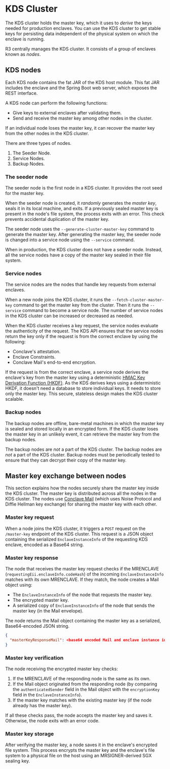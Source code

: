 # KDS Cluster

The KDS cluster holds the master key, which it uses to _derive_ the keys needed for production enclaves. You can use 
the KDS cluster to get stable keys for persisting data independent of the physical system on which the enclave is 
running.

R3 centrally manages the KDS cluster. It consists of a group of enclaves known as _nodes_.

## KDS nodes

Each KDS node contains the fat JAR of the KDS host module. This fat JAR includes the enclave and the Spring Boot web 
server, which exposes the REST interface. 

A KDS node can perform the following functions:

* Give keys to external enclaves after validating them.
* Send and receive the master key among other nodes in the cluster. 

If an individual node loses the master key, it can recover the master key from the other nodes in the KDS cluster.

There are three types of nodes.

1. The Seeder Node.
2. Service Nodes.
3. Backup Nodes.

### The seeder node

The seeder node is the first node in a KDS cluster. It provides the root seed for the master key.

When the seeder node is created, it _randomly_ generates the _master key_, seals it in its local machine, and exits. 
If a previously sealed master key is present in the node's file system, the process exits with an error. This check 
prevents accidental duplication of the master key.

The seeder node uses the `--generate-cluster-master-key` command to generate the master key. After generating the 
master key, the seeder node is changed into a service node using the `--service` command.

When in production, the KDS cluster does not have a seeder node. Instead, all the service nodes have a copy of the 
master key sealed in their file system.

### Service nodes

The service nodes are the nodes that handle key requests from external enclaves.

When a new node joins the KDS cluster, it runs the `--fetch-cluster-master-key` command to get the master key from 
the cluster. Then it runs the `--service` command to become a service node. The number of service nodes in the KDS 
cluster can be increased or decreased as needed.

When the KDS cluster receives a key request, the service nodes evaluate the authenticity of the request. The KDS API 
ensures that the service nodes return the key only if the request is from the correct enclave by using the following:

* Conclave's attestation.
* Enclave Constraints.
* Conclave Mail's end-to-end encryption.

If the request is from the correct enclave, a service node derives the enclave's key from the master key using a
deterministic [HMAC Key Derivation Function (HKDF)](https://en.wikipedia.org/wiki/HKDF). As the KDS derives keys using a
deterministic HKDF, it doesn't need a database to store individual keys. It needs to store only the master key. This 
secure, stateless design makes the KDS cluster scalable.

### Backup nodes

The backup nodes are offline, bare-metal machines in which the master key is sealed and stored locally in an 
encrypted form. If the KDS cluster loses the master key in an unlikely event, it can retrieve the master key from the 
backup nodes.

The backup nodes are _not_ a part of the KDS cluster. The backup nodes are _not_ a part of the KDS cluster. Backup 
nodes must be periodically tested to ensure that they can decrypt their copy of the master key.

## Master key exchange between nodes

This section explains how the nodes securely share the master key inside the KDS cluster. The master key is distributed
across all the nodes in the KDS cluster. The nodes use [Conclave Mail](mail.md) (which uses Noise Protocol and Diffie 
Hellman key exchange) for sharing the master key with each other.

### Master key request

When a node joins the KDS cluster, it triggers a `POST` request on the `/master-key` endpoint of the KDS cluster. 
This request is a JSON object containing the serialized `EnclaveInstanceInfo` of the requesting KDS enclave, encoded
as a Base64 string.

### Master key response

The node that receives the master key request checks if the MRENCLAVE (`requestingEii.enclaveInfo.codeHash`) of 
the incoming `EnclaveInstanceInfo` matches with its own MRENCLAVE. If they match, the node creates a Mail object using:

* The `EnclaveInstanceInfo` of the node that requests the master key.
* The encrypted master key.
* A serialized copy of `EnclaveInstanceInfo` of the node that sends the master key (in the Mail envelope).

The node returns the Mail object containing the master key as a serialized, Base64-encoded JSON string.

```json
{
  "masterKeyResponseMail": <base64 encoded Mail and enclave instance info>
}
```

### Master key verification

The node receiving the encrypted master key checks:

1. If the MRENCLAVE of the responding node is the same as its own.
2. If the Mail object originated from the responding node (by comparing the `authenticatedSender` field in the Mail 
   object with the `encryptionKey` field in the `EnclaveInstanceInfo`).
3. If the master key matches with the existing master key (if the node already has the master key).

If all these checks pass, the node accepts the master key and saves it. Otherwise, the node exits with an error code.

### Master key storage

After verifying the master key, a node saves it in the enclave's encrypted file system. This process encrypts the master
key and the enclave's file system to a physical file on the host using an MRSIGNER-derived SGX sealing key.